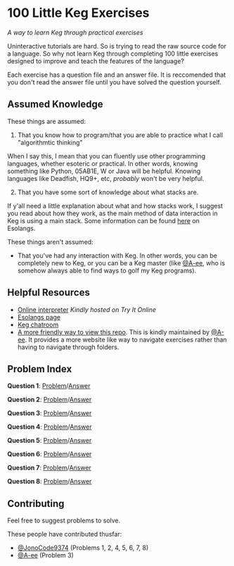 # 100 Little Keg Exercises
_A way to learn Keg through practical exercises_

Uninteractive tutorials are hard. So is trying to read the raw source code for a language. So why not learn Keg through completing 100 little exercises designed to improve and teach the features of the language?

Each exercise has a question file and an answer file. It is reccomended that you don't read the answer file until you have solved the question yourself.

## Assumed Knowledge

These things are assumed:

1. That you know how to program/that you are able to practice what I call "algorithmtic thinking"

When I say this, I mean that you can fluently use other programming languages, whether esoteric or practical. In other words, knowing something like Python, 05AB1E, W or Java will be helpful. Knowing languages like Deadfish, HQ9+, etc, _probably_ won't be very helpful.

2. That you have some sort of knowledge about what stacks are.

If y'all need a little explanation about what and how stacks work, I suggest you read about how they work, as the main method of data interaction in Keg is using a main stack. Some information can be found [here](https://esolangs.org/wiki/Stack) on Esolangs.

These things aren't assumed:

- That you've had any interaction with Keg. In other words, you can be completely new to Keg, or you can be a Keg master (like [@A-ee](https://github.com/A-ee), who is somehow always able to find ways to golf my Keg programs).

## Helpful Resources

* [Online interpreter](https://tio.run/#keg) _Kindly hosted on Try It Online_
* [Esolangs page](https://esolangs.org/wiki/Keg)
* [Keg chatroom](https://chat.stackexchange.com/rooms/97278/the-sixth-barrel)
* [A more friendly way to view this repo](https://a-ee.github.io). This is kindly maintained by [@A-ee](https://github.com/A-ee). It provides a more website like way to navigate exercises rather than having to navigate through folders.

## Problem Index

**Question 1**: [Problem](https://github.com/JonoCode9374/100-Little-Keg-Exercises/blob/master/Ex%201/Question.md)/[Answer](https://github.com/JonoCode9374/100-Little-Keg-Exercises/blob/master/Ex%201/Answer.keg)

**Question 2**: [Problem](https://github.com/JonoCode9374/100-Little-Keg-Exercises/blob/master/Ex%202/Question.md)/[Answer](https://github.com/JonoCode9374/100-Little-Keg-Exercises/blob/master/Ex%202/Answer.keg)

**Question 3**: [Problem](https://github.com/JonoCode9374/100-Little-Keg-Exercises/blob/master/Ex%203/Question.md)/[Answer](https://github.com/JonoCode9374/100-Little-Keg-Exercises/blob/master/Ex%203/Answer.keg)

**Question 4**: [Problem](https://github.com/JonoCode9374/100-Little-Keg-Exercises/blob/master/Ex%204/Question.md)/[Answer](https://github.com/JonoCode9374/100-Little-Keg-Exercises/blob/master/Ex%204/Answer.keg)

**Question 5**: [Problem](https://github.com/JonoCode9374/100-Little-Keg-Exercises/blob/master/Ex%205/Question.md)/[Answer](https://github.com/JonoCode9374/100-Little-Keg-Exercises/blob/master/Ex%205/Answer.keg)

**Question 6**: [Problem](https://github.com/JonoCode9374/100-Little-Keg-Exercises/blob/master/Ex%206/Question.md)/[Answer](https://github.com/JonoCode9374/100-Little-Keg-Exercises/blob/master/Ex%206/Answer.keg)

**Question 7**: [Problem](https://github.com/JonoCode9374/100-Little-Keg-Exercises/blob/master/Ex%207/Question.md)/[Answer](https://github.com/JonoCode9374/100-Little-Keg-Exercises/blob/master/Ex%207/Answer.keg)

**Question 8**: [Problem](https://github.com/JonoCode9374/100-Little-Keg-Exercises/blob/master/Ex%208/Question.md)/[Answer](https://github.com/JonoCode9374/100-Little-Keg-Exercises/blob/master/Ex%208/Answer.keg)

## Contributing

Feel free to suggest problems to solve.

These people have contributed thusfar:

- [@JonoCode9374](https://github.com/JonoCode9374) (Problems 1, 2, 4, 5, 6, 7, 8)
- [@A-ee](https://github.com/A-ee) (Problem 3)
